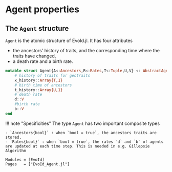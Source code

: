 # Agent properties

## The `Agent` structure
`Agent` is the atomic structure of EvoId.jl. It has four attributes
-  the ancestors' history of traits, and the corresponding time where the traits have changed,
- a death rate and a birth rate.
```julia
mutable struct Agent{A<:Ancestors,R<:Rates,T<:Tuple,U,V} <: AbstractAgent{A,R}
    # history of traits for geotraits
    x_history::Array{T,1}
    # birth time of ancestors
    t_history::Array{U,1}
    # death rate
    d::V
    #birth rate
    b::V
end
```
!!! note "Specificities"
    The type `Agent` has two important composite types

    - `Ancestors{bool}` : when `bool = true`, the ancestors traits are stored,
    - `Rates{bool}` : when `bool = true`, the rates `d` and `b` of agents are updated at each time step. This is needed in e.g. Gillepsie Algorithm

```@autodocs
Modules = [EvoId]
Pages   = ["EvoId_Agent.jl"]
```
